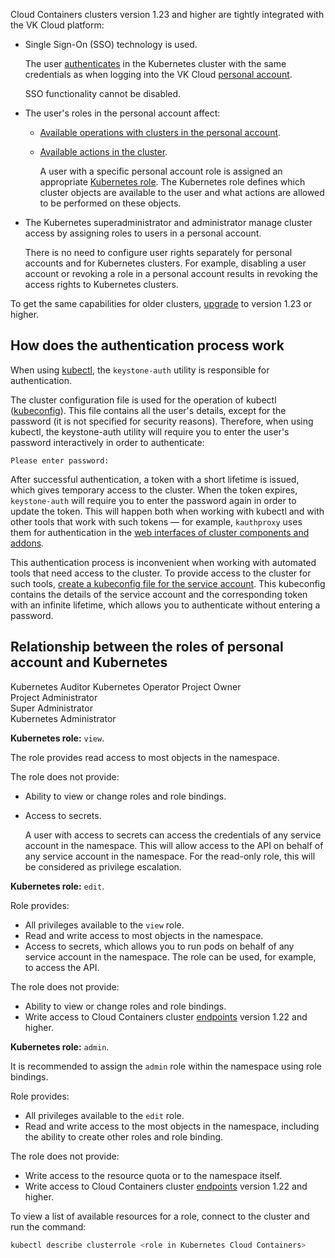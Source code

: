 Cloud Containers clusters version 1.23 and higher are tightly integrated with the VK Cloud platform:

- Single Sign-On (SSO) technology is used.

  The user [authenticates](#how_does_the_authentication_process_work) in the Kubernetes cluster with the same credentials as when logging into the VK Cloud [personal account](/en/base/account).

  SSO functionality cannot be disabled.

- The user's roles in the personal account affect:

  - [Available operations with clusters in the personal account](/en/base/account/concepts/rolesandpermissions#roles_for_the_containers_service_and_their_permissions).
  - [Available actions in the cluster](#relationship_between_the_roles_of_personal_account_and_kubernetes).

    A user with a specific personal account role is assigned an appropriate [Kubernetes role](https://kubernetes.io/docs/reference/access-authn-authz/rbac/#user-facing-roles). The Kubernetes role defines which cluster objects are available to the user and what actions are allowed to be performed on these objects.

- The Kubernetes superadministrator and administrator manage cluster access by assigning roles to users in a personal account.

  There is no need to configure user rights separately for personal accounts and for Kubernetes clusters. For example, disabling a user account or revoking a role in a personal account results in revoking the access rights to Kubernetes clusters.

<info>

To get the same capabilities for older clusters, [upgrade](../../operations/update) to version 1.23 or higher.

</info>

## How does the authentication process work

When using [kubectl](../../connect/kubectl), the `keystone-auth` utility is responsible for authentication.

The cluster configuration file is used for the operation of kubectl ([kubeconfig](https://kubernetes.io/docs/concepts/configuration/organize-cluster-access-kubeconfig/)). This file contains all the user's details, except for the password (it is not specified for security reasons). Therefore, when using kubectl, the keystone-auth utility will require you to enter the user's password interactively in order to authenticate:

```text
Please enter password:
```

After successful authentication, a token with a short lifetime is issued, which gives temporary access to the cluster. When the token expires, `keystone-auth` will require you to enter the password again in order to update the token. This will happen both when working with kubectl and with other tools that work with such tokens — for example, `kauthproxy` uses them for authentication in the [web interfaces of cluster components and addons](../../connect).

This authentication process is inconvenient when working with automated tools that need access to the cluster. To provide access to the cluster for such tools, [create a kubeconfig file for the service account](../../use-cases/sa-kubeconfig). This kubeconfig contains the details of the service account and the corresponding token with an infinite lifetime, which allows you to authenticate without entering a password.

## Relationship between the roles of personal account and Kubernetes

<tabs>
<tablist>
<tab>Kubernetes Auditor</tab>
<tab>Kubernetes Operator </tab>
<tab>Project Owner<br>Project Administrator<br>Super Administrator<br>Kubernetes Administrator</tab>
</tablist>
<tabpanel>

**Kubernetes role:** `view`.

The role provides read access to most objects in the namespace.

The role does not provide:

- Ability to view or change roles and role bindings.
- Access to secrets.

  A user with access to secrets can access the credentials of any service account in the namespace. This will allow access to the API on behalf of any service account in the namespace. For the read-only role, this will be considered as privilege escalation.

</tabpanel>
<tabpanel>

**Kubernetes role:** `edit`.

Role provides:

- All privileges available to the `view` role.
- Read and write access to most objects in the namespace.
- Access to secrets, which allows you to run pods on behalf of any service account in the namespace. The role can be used, for example, to access the API.

The role does not provide:

- Ability to view or change roles and role bindings.
- Write access to Cloud Containers cluster [endpoints](https://kubernetes.io/docs/reference/access-authn-authz/rbac/#write-access-for-endpoints) version 1.22 and higher.

</tabpanel>
<tabpanel>

**Kubernetes role:** `admin`.

It is recommended to assign the `admin` role within the namespace using role bindings.

Role provides:

- All privileges available to the `edit` role.
- Read and write access to the most objects in the namespace, including the ability to create other roles and role binding.

The role does not provide:

- Write access to the resource quota or to the namespace itself.
- Write access to Cloud Containers cluster [endpoints](https://kubernetes.io/docs/reference/access-authn-authz/rbac/#write-access-for-endpoints) version 1.22 and higher.

</tabpanel>
</tabs>

To view a list of available resources for a role, connect to the cluster and run the command:

``` bash
kubectl describe clusterrole <role in Kubernetes Cloud Containers>
```
